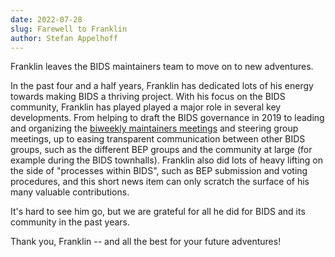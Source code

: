 ```yaml
---
date: 2022-07-28
slug: Farewell to Franklin
author: Stefan Appelhoff
---
```




Franklin leaves the BIDS maintainers team to move on to new adventures.





In the past four and a half years, Franklin has dedicated lots of his energy towards making BIDS a thriving project.
With his focus on the BIDS community, Franklin has played played a major role in several key developments.
From helping to draft the BIDS governance in 2019 to leading and organizing the
[biweekly maintainers meetings](https://github.com/bids-standard/bids-specification/wiki/BIDS-Maintainers-Documents#bids-maintainers-meeting-notes)
and steering group meetings, up to easing transparent communication between other BIDS groups,
such as the different BEP groups and the community at large (for example during the BIDS townhalls).
Franklin also did lots of heavy lifting on the side of "processes within BIDS", such as BEP submission and
voting procedures, and this short news item can only scratch the surface of his many valuable contributions.

It's hard to see him go, but we are grateful for all he did for BIDS and its community in the past years.

Thank you, Franklin -- and all the best for your future adventures!
